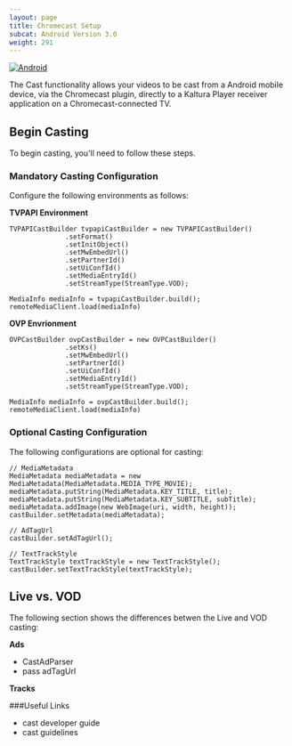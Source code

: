 ```yaml
---
layout: page
title: Chromecast Setup
subcat: Android Version 3.0
weight: 291
---
```


[![Android](https://img.shields.io/badge/Android-Supported-green.svg)](https://github.com/kaltura/playkit-android)

The Cast functionality allows your videos to be cast from a Android mobile device, via the Chromecast plugin, directly to a Kaltura Player receiver application on a Chromecast-connected TV.

## Begin Casting  

To begin casting, you'll need to follow these steps.

### Mandatory Casting Configuration  

Configure the following environments as follows:

**TVPAPI Environment**

  ```
  TVPAPICastBuilder tvpapiCastBuilder = new TVPAPICastBuilder()
                .setFormat()
                .setInitObject()
                .setMwEmbedUrl()
                .setPartnerId()
                .setUiConfId()
                .setMediaEntryId()
                .setStreamType(StreamType.VOD);
                
  MediaInfo mediaInfo = tvpapiCastBuilder.build();
  remoteMediaClient.load(mediaInfo)
  ```

**OVP Envrionment**

  ```
  OVPCastBuilder ovpCastBuilder = new OVPCastBuilder()
                .setKs()
                .setMwEmbedUrl()
                .setPartnerId()
                .setUiConfId()
                .setMediaEntryId()
                .setStreamType(StreamType.VOD);
                
  MediaInfo mediaInfo = ovpCastBuilder.build();
  remoteMediaClient.load(mediaInfo)
  ```

### Optional Casting Configuration  

The following configurations are optional for casting:

  ```
  // MediaMetadata
  MediaMetadata mediaMetadata = new MediaMetadata(MediaMetadata.MEDIA_TYPE_MOVIE);
  mediaMetadata.putString(MediaMetadata.KEY_TITLE, title);
  mediaMetadata.putString(MediaMetadata.KEY_SUBTITLE, subTitle);
  mediaMetadata.addImage(new WebImage(uri, width, height));
  castBuilder.setMetadata(mediaMetadata);

  // AdTagUrl
  castBuilder.setAdTagUrl();

  // TextTrackStyle
  TextTrackStyle textTrackStyle = new TextTrackStyle();
  castBuilder.setTextTrackStyle(textTrackStyle);

  ```

## Live vs. VOD    

The following section shows the differences betwen the Live and VOD casting:

**Ads**
- CastAdParser
- pass adTagUrl

**Tracks**

###Useful Links  

- cast developer guide
- cast guidelines
